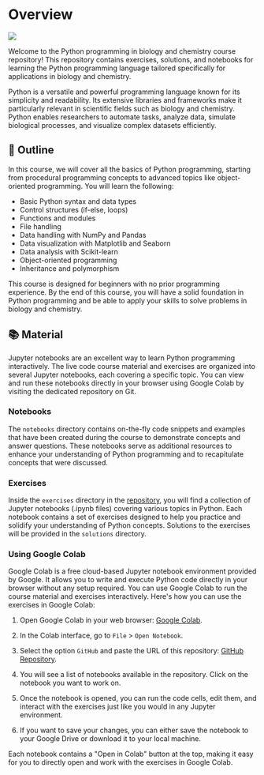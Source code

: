 # Overview

[![](https://img.shields.io/badge/GitHub-Course%20Material-blue)](https://github.com/JR-1991/PythonProgramming2025)

Welcome to the Python programming in biology and chemistry course repository! This repository contains exercises, solutions, and notebooks for learning the Python programming language tailored specifically for applications in biology and chemistry.

Python is a versatile and powerful programming language known for its simplicity and readability. Its extensive libraries and frameworks make it particularly relevant in scientific fields such as biology and chemistry. Python enables researchers to automate tasks, analyze data, simulate biological processes, and visualize complex datasets efficiently.

## 💫 Outline

In this course, we will cover all the basics of Python programming, starting from procedural programming concepts to advanced topics like object-oriented programming. You will learn the following:

- Basic Python syntax and data types
- Control structures (if-else, loops)
- Functions and modules
- File handling
- Data handling with NumPy and Pandas
- Data visualization with Matplotlib and Seaborn
- Data analysis with Scikit-learn
- Object-oriented programming
- Inheritance and polymorphism

This course is designed for beginners with no prior programming experience. By the end of this course, you will have a solid foundation in Python programming and be able to apply your skills to solve problems in biology and chemistry.

## 📚 Material

Jupyter notebooks are an excellent way to learn Python programming interactively. The live code course material and exercises are organized into several Jupyter notebooks, each covering a specific topic. You can view and run these notebooks directly in your browser using Google Colab by visiting the dedicated repository on Git.

### Notebooks

The `notebooks` directory contains on-the-fly code snippets and examples that have been created during the course to demonstrate concepts and answer questions. These notebooks serve as additional resources to enhance your understanding of Python programming and to recapitulate concepts that were discussed.

### Exercises

Inside the `exercises` directory in the [repository](https://github.com/JR-1991/PythonProgrammingBio24), you will find a collection of Jupyter notebooks (.ipynb files) covering various topics in Python. Each notebook contains a set of exercises designed to help you practice and solidify your understanding of Python concepts. Solutions to the exercises will be provided in the `solutions` directory.

### Using Google Colab

Google Colab is a free cloud-based Jupyter notebook environment provided by Google. It allows you to write and execute Python code directly in your browser without any setup required. You can use Google Colab to run the course material and exercises interactively. Here's how you can use the exercises in Google Colab:

1. Open Google Colab in your web browser: [Google Colab](https://colab.research.google.com/).

2. In the Colab interface, go to `File` > `Open Notebook`.

3. Select the option `GitHub` and paste the URL of this repository: [GitHub Repository](https://github.com/your_username/your_repository).

4. You will see a list of notebooks available in the repository. Click on the notebook you want to work on.

5. Once the notebook is opened, you can run the code cells, edit them, and interact with the exercises just like you would in any Jupyter environment.

6. If you want to save your changes, you can either save the notebook to your Google Drive or download it to your local machine.

Each notebook contains a "Open in Colab" button at the top, making it easy for you to directly open and work with the exercises in Google Colab.

